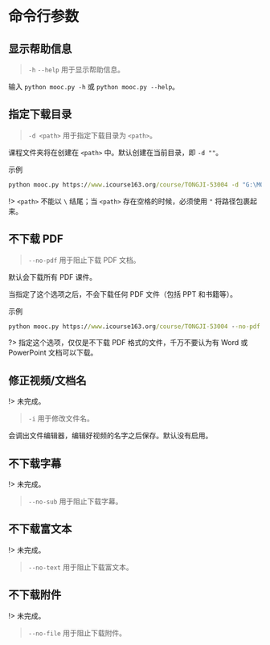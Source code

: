 # 命令行参数

## 显示帮助信息

> `-h` `--help` 用于显示帮助信息。

输入 `python mooc.py -h` 或 `python mooc.py --help`。

## 指定下载目录

> `-d <path>` 用于指定下载目录为 `<path>`。

课程文件夹将在创建在 `<path>` 中。默认创建在当前目录，即 `-d ""`。

示例

```cmd
python mooc.py https://www.icourse163.org/course/TONGJI-53004 -d "G:\MOOCs"
```

!> `<path>` 不能以 `\` 结尾；当 `<path>` 存在空格的时候，必须使用 `"` 将路径包裹起来。

## 不下载 PDF

> `--no-pdf` 用于阻止下载 PDF 文档。

默认会下载所有 PDF 课件。


当指定了这个选项之后，不会下载任何 PDF 文件（包括 PPT 和书籍等）。

示例

```cmd
python mooc.py https://www.icourse163.org/course/TONGJI-53004 --no-pdf
```

?> 指定这个选项，仅仅是不下载 PDF 格式的文件，千万不要认为有 Word 或 PowerPoint 文档可以下载。


## 修正视频/文档名

!> 未完成。

> `-i` 用于修改文件名。

会调出文件编辑器，编辑好视频的名字之后保存。默认没有启用。

## 不下载字幕

!> 未完成。

> `--no-sub` 用于阻止下载字幕。

## 不下载富文本

!> 未完成。

> `--no-text` 用于阻止下载富文本。

## 不下载附件

!> 未完成。

> `--no-file` 用于阻止下载附件。
